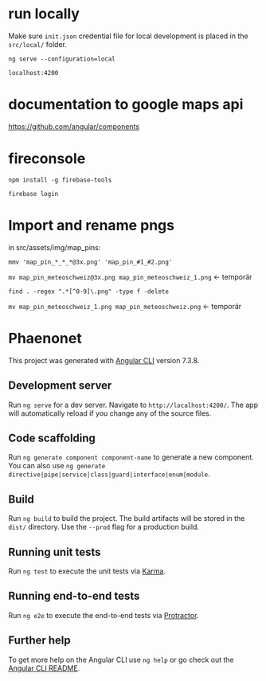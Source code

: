 # run locally

Make sure `init.json` credential file for local development is placed in the `src/local/` folder.

`ng serve --configuration=local`

`localhost:4200`

# documentation to google maps api

https://github.com/angular/components

# fireconsole

`npm install -g firebase-tools`

`firebase login`

# Import and rename pngs

in src/assets/img/map_pins:

`mmv 'map_pin_*_*_*@3x.png' 'map_pin_#1_#2.png'`

`mv map_pin_meteoschweiz@3x.png map_pin_meteoschweiz_1.png` <- temporär

`find . -regex ".*[^0-9]\.png" -type f -delete`

`mv map_pin_meteoschweiz_1.png map_pin_meteoschweiz.png` <- temporär

# Phaenonet

This project was generated with [Angular CLI](https://github.com/angular/angular-cli) version 7.3.8.

## Development server

Run `ng serve` for a dev server. Navigate to `http://localhost:4200/`. The app will automatically reload if you change any of the source files.

## Code scaffolding

Run `ng generate component component-name` to generate a new component. You can also use `ng generate directive|pipe|service|class|guard|interface|enum|module`.

## Build

Run `ng build` to build the project. The build artifacts will be stored in the `dist/` directory. Use the `--prod` flag for a production build.

## Running unit tests

Run `ng test` to execute the unit tests via [Karma](https://karma-runner.github.io).

## Running end-to-end tests

Run `ng e2e` to execute the end-to-end tests via [Protractor](http://www.protractortest.org/).

## Further help

To get more help on the Angular CLI use `ng help` or go check out the [Angular CLI README](https://github.com/angular/angular-cli/blob/master/README.md).
